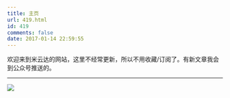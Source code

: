 ```yaml
---
title: 主页
url: 419.html
id: 419
comments: false
date: 2017-01-14 22:59:55
---
```


欢迎来到米云达的网站，这里不经常更新，所以不用收藏/订阅了。有新文章我会到公众号推送的。

* * *

![](https://cdn.beijing2b.com/wp-content/uploads/2017/01/tooopen_sy_192391392916.jpg)